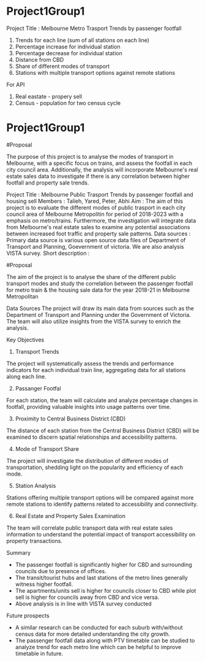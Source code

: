 # Project1Group1

Project Title : Melbourne Metro Trasport Trends by passenger footfall

1) Trends for each line (sum of all stations on each line)
2) Percentage increase for individual station
3) Percentage decrease for individual station
4) Distance from CBD
5) Share of different modes of transport
6) Stations with multiple transport options against remote stations

For API
1) Real eastate - propery sell
2) Census - population for two census cycle
# Project1Group1


#Proposal

The purpose of this project is to analyse the modes of transport in Melbourne, with a specific focus on trains, and assess the footfall in each city council area. Additionally, the analysis will incorporate Melbourne's real estate sales data to investigate if there is any correlation between higher footfall and property sale trends. 



Project Title : Melbourne Public Trasport Trends by passenger footfall and housing sell
Members : Talieh, Yared, Peter, Abhi
Aim : The aim of this project is to evaluate the different modes of public trasport in each city council area of Melbourne Metropolitin for period of 2018-2023 with a emphasis on metro/trains. Furthermore, the investigation will integrate data from Melbourne's real estate sales to examine any potential associations between increased foot traffic and property sale patterns.
Data sources : Primary data source is various open source data files of Department of Transport and Planning, Goevernment of victoria. We are also analysis VISTA survey.
Short description :

#Proposal

The aim of the project is to analyse the share of the different public transport modes and study the correlation between the passenger footfall for metro train & the housing sale data for the year 2018-21 in Melbourne Metropolitan



Data Sources
The project will draw its main data from sources such as the Department of Transport and Planning under the Government of Victoria. The team will also utilize insights from the VISTA survey to enrich the analysis.

Key Objectives

1. Transport Trends 

The project will systematically assess the trends and performance indicators for each individual train line, aggregating data for all stations along each line.

2. Passanger Footfal

For each station, the team will calculate and analyze percentage changes in footfall, providing valuable insights into usage patterns over time.

3. Proximity to Central Business District (CBD)

The distance of each station from the Central Business District (CBD) will be examined to discern spatial relationships and accessibility patterns.

4. Mode of Transport Share

The project will investigate the distribution of different modes of transportation, shedding light on the popularity and efficiency of each mode.

5. Station Analysis

Stations offering multiple transport options will be compared against more remote stations to identify patterns related to accessibility and connectivity.

6. Real Estate and Property Sales Examination

 The team will correlate public transport data with real estate sales information to understand the potential impact of transport accessibility on property transactions.


Summary

* The passenger footfall is significantly higher for CBD and surrounding councils due to presence of offices. 
* The transit/tourist hubs and last stations of the metro lines generally witness higher footfall.
* The apartments/units sell is higher for councils closer to CBD while plot sell is higher for councils away from CBD and vice versa.
* Above analysis is in line with VISTA survey conducted

Future prospects 

* A similar research can be conducted for each suburb with/without census data for more detailed understanding the city growth.
* The passenger footfall data along with PTV timetable can be studied to analyze trend for each metro line which can be helpful to improve timetable in future.










